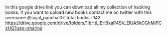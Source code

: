 In this google drive link you can download all my collection of hacking books. if you want to upload new books contact me on twitter with this username @sujal_panchal07.
total books : 143
https://drive.google.com/drive/folders/1ibHtLjEH9xaP4SV_ElUA5kOGhMiPCzHQ?usp=sharing
